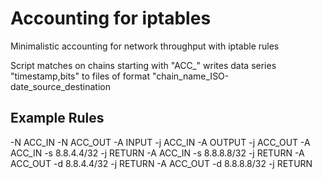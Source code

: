 # Accounting for iptables

Minimalistic accounting for network throughput with iptable rules

Script matches on chains starting with "ACC_"
writes data series "timestamp,bits" to files of format "chain_name_ISO-date_source_destination

## Example Rules


-N ACC_IN
-N ACC_OUT
-A INPUT -j ACC_IN
-A OUTPUT -j ACC_OUT
-A ACC_IN -s 8.8.4.4/32 -j RETURN
-A ACC_IN -s 8.8.8.8/32 -j RETURN
-A ACC_OUT -d 8.8.4.4/32 -j RETURN
-A ACC_OUT -d 8.8.8.8/32 -j RETURN



